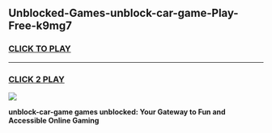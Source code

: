 
## Unblocked-Games-unblock-car-game-Play-Free-k9mg7
<h3>
<a href="https://premium76.site?title=unblock-car-game&ref=23A">CLICK TO PLAY</a></h3>
<hr>

<h3>
<a href="https://premium76.site?title=unblock-car-game&ref=23A">CLICK 2 PLAY</a>
  
</h3>

<a href="https://premium76.site?title=unblock-car-game&ref=23A"><img src="https://clearcache.store/games.png"></a>


**unblock-car-game games unblocked: Your Gateway to Fun and Accessible Online Gaming**
